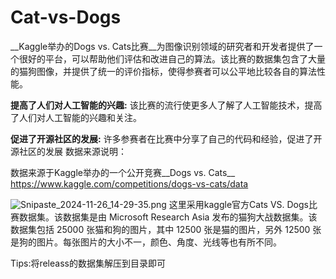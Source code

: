 # Cat-vs-Dogs
__Kaggle举办的Dogs vs\. Cats比赛__为图像识别领域的研究者和开发者提供了一个很好的平台，可以帮助他们评估和改进自己的算法。该比赛的数据集包含了大量的猫狗图像，并提供了统一的评价指标，使得参赛者可以公平地比较各自的算法性能。

__提高了人们对人工智能的兴趣:__ 该比赛的流行使更多人了解了人工智能技术，提高了人们对人工智能的兴趣和关注。

__促进了开源社区的发展:__ 许多参赛者在比赛中分享了自己的代码和经验，促进了开源社区的发展
数据来源说明：

数据来源于Kaggle举办的一个公开竞赛__Dogs vs\. Cats__
[https://www\.kaggle\.com/competitions/dogs\-vs\-cats/data](https://www.kaggle.com/competitions/dogs-vs-cats/data)

![Snipaste_2024-11-26_14-29-35.png](http://27.106.125.235/upload/image-qdwk.png)
这里采用kaggle官方Cats VS\. Dogs比赛数据集。该数据集是由 Microsoft Research Asia 发布的猫狗大战数据集。该数据集包括 25000 张猫和狗的图片，其中 12500 张是猫的图片，另外 12500 张是狗的图片。每张图片的大小不一，颜色、角度、光线等也有所不同。

Tips:将releass的数据集解压到目录即可

